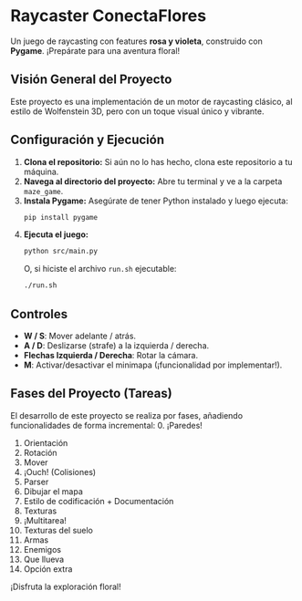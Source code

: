 # Raycaster ConectaFlores

Un juego de raycasting con features **rosa y violeta**, construido con **Pygame**. ¡Prepárate para una aventura floral!

## Visión General del Proyecto
Este proyecto es una implementación de un motor de raycasting clásico, al estilo de Wolfenstein 3D, pero con un toque visual único y vibrante.

## Configuración y Ejecución
1.  **Clona el repositorio:** Si aún no lo has hecho, clona este repositorio a tu máquina.
2.  **Navega al directorio del proyecto:** Abre tu terminal y ve a la carpeta `maze_game`.
3.  **Instala Pygame:** Asegúrate de tener Python instalado y luego ejecuta:
    ```bash
    pip install pygame
    ```
4.  **Ejecuta el juego:**
    ```bash
    python src/main.py
    ```
    O, si hiciste el archivo `run.sh` ejecutable:
    ```bash
    ./run.sh
    ```

## Controles
* **W / S**: Mover adelante / atrás.
* **A / D**: Deslizarse (strafe) a la izquierda / derecha.
* **Flechas Izquierda / Derecha**: Rotar la cámara.
* **M**: Activar/desactivar el minimapa (¡funcionalidad por implementar!).

## Fases del Proyecto (Tareas)
El desarrollo de este proyecto se realiza por fases, añadiendo funcionalidades de forma incremental:
0.  ¡Paredes!
1.  Orientación
2.  Rotación
3.  Mover
4.  ¡Ouch! (Colisiones)
5.  Parser
6.  Dibujar el mapa
7.  Estilo de codificación + Documentación
8.  Texturas
9.  ¡Multitarea!
10. Texturas del suelo
11. Armas
12. Enemigos
13. Que llueva
14. Opción extra

¡Disfruta la exploración floral!
